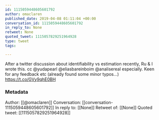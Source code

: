 ```yaml
---
id: 1115059448605601792
author: omaclaren
published_date: 2019-04-08 01:11:04 +00:00
conversation_id: 1115059448605601792
in_reply_to: None
retweet: None
quoted_tweet: 1115057829251964928
type: tweet
tags:

---
```


After a twitter discussion about identifiability vs estimation recently, Ru &amp; I wrote this. cc @yudapearl @eliasbareinboim @analisereal especially. Keen for any feedback etc (already found some minor typos...) https://t.co/GVy9qhE0BH

### Metadata

Author: [[@omaclaren]]
Conversation: [[conversation-1115059448605601792]]
In reply to: [[None]]
Retweet of: [[None]]
Quoted tweet: [[1115057829251964928]]
